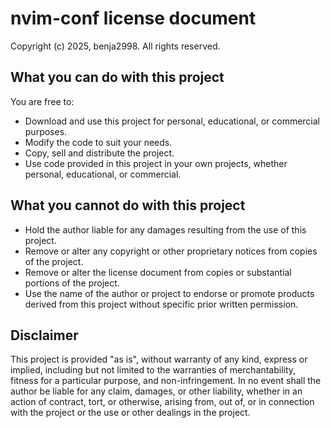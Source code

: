 # nvim-conf license document

Copyright (c) 2025, benja2998. All rights reserved.

## What you can do with this project

You are free to:

* Download and use this project for personal, educational, or commercial purposes.
* Modify the code to suit your needs.
* Copy, sell and distribute the project.
* Use code provided in this project in your own projects, whether personal, educational, or commercial.

## What you cannot do with this project

* Hold the author liable for any damages resulting from the use of this project.
* Remove or alter any copyright or other proprietary notices from copies of the project.
* Remove or alter the license document from copies or substantial portions of the project.
* Use the name of the author or project to endorse or promote products derived from this project without specific prior written permission.

## Disclaimer

This project is provided "as is", without warranty of any kind, express or implied, including but not limited to the warranties of merchantability, fitness for a particular purpose, and non-infringement. In no event shall the author be liable for any claim, damages, or other liability, whether in an action of contract, tort, or otherwise, arising from, out of, or in connection with the project or the use or other dealings in the project.

